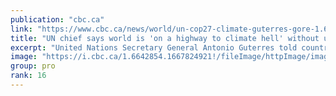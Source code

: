 ```yaml
---
publication: "cbc.ca"
link: "https://www.cbc.ca/news/world/un-cop27-climate-guterres-gore-1.6642844"
title: "UN chief says world is 'on a highway to climate hell' without urgent action to cut emissions | CBC News"
excerpt: "United Nations Secretary General Antonio Guterres told countries gathered at the start of the COP27 summit in Egypt on Monday they face a stark choice: work together now to cut emissions or condemn fu"
image: "https://i.cbc.ca/1.6642854.1667824921!/fileImage/httpImage/image.jpg_gen/derivatives/16x9_620/1439721011.jpg"
group: pro
rank: 16
---
```

